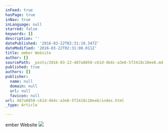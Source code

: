 ```yaml
---
inFeed: true
hasPage: true
inNav: true
inLanguage: null
starred: false
keywords: []
description: ''
datePublished: '2016-03-22T02:31:10.347Z'
dateModified: '2016-03-22T02:31:08.011Z'
title: ember Website
author: []
sourcePath: _posts/2016-03-22-487a8850-c61d-4b4c-a3e6-5f2418c10ee6.md
published: true
authors: []
publisher:
  name: null
  domain: null
  url: null
  favicon: null
url: 487a8850-c61d-4b4c-a3e6-5f2418c10ee6/index.html
_type: Article

---
```

ember Website
![](https://the-grid-user-content.s3-us-west-2.amazonaws.com/9153d428-a653-419f-bfca-044522c64bc6.jpg)